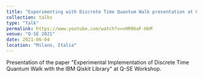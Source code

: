 ```yaml
---
title: "Experimenting with Discrete Time Quantum Walk presentation at Q-SE 2021"
collection: talks
type: "Talk"
permalink: https://www.youtube.com/watch?v=vHR96aF-HkM
venue: "Q-SE 2021"
date: 2021-06-04
location: "Milano, Italia"
---
```


Presentation of the paper "Experimental Implementation of Discrete Time Quantum Walk with the IBM Qiskit Library" at Q-SE Workshop.
